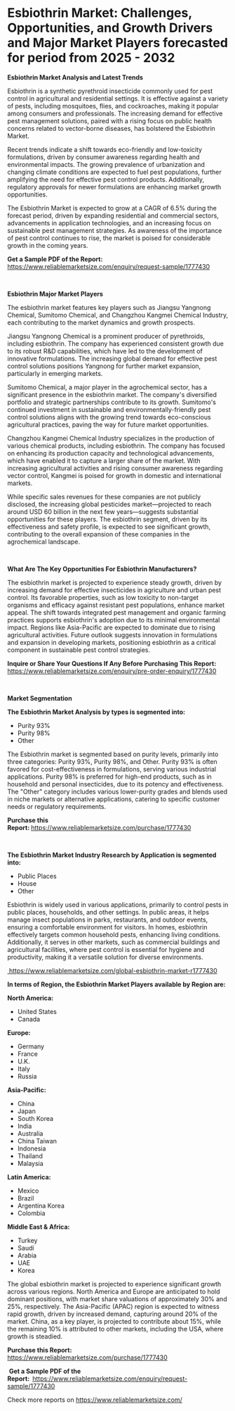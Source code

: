 <p><h1>Esbiothrin Market: Challenges, Opportunities, and Growth Drivers and Major Market Players forecasted for period from 2025 - 2032</h1></p><p><strong>Esbiothrin Market Analysis and Latest Trends</strong></p>
<p><p>Esbiothrin is a synthetic pyrethroid insecticide commonly used for pest control in agricultural and residential settings. It is effective against a variety of pests, including mosquitoes, flies, and cockroaches, making it popular among consumers and professionals. The increasing demand for effective pest management solutions, paired with a rising focus on public health concerns related to vector-borne diseases, has bolstered the Esbiothrin Market.</p><p>Recent trends indicate a shift towards eco-friendly and low-toxicity formulations, driven by consumer awareness regarding health and environmental impacts. The growing prevalence of urbanization and changing climate conditions are expected to fuel pest populations, further amplifying the need for effective pest control products. Additionally, regulatory approvals for newer formulations are enhancing market growth opportunities.</p><p>The Esbiothrin Market is expected to grow at a CAGR of 6.5% during the forecast period, driven by expanding residential and commercial sectors, advancements in application technologies, and an increasing focus on sustainable pest management strategies. As awareness of the importance of pest control continues to rise, the market is poised for considerable growth in the coming years.</p></p>
<p><strong>Get a Sample PDF of the Report:&nbsp;</strong> <a href="https://www.reliablemarketsize.com/enquiry/request-sample/1777430?utm_campaign=1889&utm_medium=2&utm_source=Github&utm_content=ia&utm_term=01042025&utm_id=esbiothrin">https://www.reliablemarketsize.com/enquiry/request-sample/1777430</a></p>
<p>&nbsp;</p>
<p><strong>Esbiothrin Major Market Players</strong></p>
<p><p>The esbiothrin market features key players such as Jiangsu Yangnong Chemical, Sumitomo Chemical, and Changzhou Kangmei Chemical Industry, each contributing to the market dynamics and growth prospects.</p><p>Jiangsu Yangnong Chemical is a prominent producer of pyrethroids, including esbiothrin. The company has experienced consistent growth due to its robust R&D capabilities, which have led to the development of innovative formulations. The increasing global demand for effective pest control solutions positions Yangnong for further market expansion, particularly in emerging markets.</p><p>Sumitomo Chemical, a major player in the agrochemical sector, has a significant presence in the esbiothrin market. The company's diversified portfolio and strategic partnerships contribute to its growth. Sumitomo's continued investment in sustainable and environmentally-friendly pest control solutions aligns with the growing trend towards eco-conscious agricultural practices, paving the way for future market opportunities.</p><p>Changzhou Kangmei Chemical Industry specializes in the production of various chemical products, including esbiothrin. The company has focused on enhancing its production capacity and technological advancements, which have enabled it to capture a larger share of the market. With increasing agricultural activities and rising consumer awareness regarding vector control, Kangmei is poised for growth in domestic and international markets.</p><p>While specific sales revenues for these companies are not publicly disclosed, the increasing global pesticides market—projected to reach around USD 60 billion in the next few years—suggests substantial opportunities for these players. The esbiothrin segment, driven by its effectiveness and safety profile, is expected to see significant growth, contributing to the overall expansion of these companies in the agrochemical landscape.</p></p>
<p>&nbsp;</p>
<p><strong>What Are The Key Opportunities For Esbiothrin Manufacturers?</strong></p>
<p><p>The esbiothrin market is projected to experience steady growth, driven by increasing demand for effective insecticides in agriculture and urban pest control. Its favorable properties, such as low toxicity to non-target organisms and efficacy against resistant pest populations, enhance market appeal. The shift towards integrated pest management and organic farming practices supports esbiothrin's adoption due to its minimal environmental impact. Regions like Asia-Pacific are expected to dominate due to rising agricultural activities. Future outlook suggests innovation in formulations and expansion in developing markets, positioning esbiothrin as a critical component in sustainable pest control strategies.</p></p>
<p><strong>Inquire or Share Your Questions If Any Before Purchasing This Report:</strong> <a href="https://www.reliablemarketsize.com/enquiry/pre-order-enquiry/1777430?utm_campaign=1889&utm_medium=2&utm_source=Github&utm_content=ia&utm_term=01042025&utm_id=esbiothrin">https://www.reliablemarketsize.com/enquiry/pre-order-enquiry/1777430</a></p>
<p>&nbsp;</p>
<p><strong>Market Segmentation</strong></p>
<p><strong>The Esbiothrin Market Analysis by types is segmented into:</strong></p>
<p><ul><li>Purity 93%</li><li>Purity 98%</li><li>Other</li></ul></p>
<p><p>The Esbiothrin market is segmented based on purity levels, primarily into three categories: Purity 93%, Purity 98%, and Other. Purity 93% is often favored for cost-effectiveness in formulations, serving various industrial applications. Purity 98% is preferred for high-end products, such as in household and personal insecticides, due to its potency and effectiveness. The "Other" category includes various lower-purity grades and blends used in niche markets or alternative applications, catering to specific customer needs or regulatory requirements.</p></p>
<p><strong>Purchase this Report:&nbsp;</strong><a href="https://www.reliablemarketsize.com/purchase/1777430?utm_campaign=1889&utm_medium=2&utm_source=Github&utm_content=ia&utm_term=01042025&utm_id=esbiothrin">https://www.reliablemarketsize.com/purchase/1777430</a></p>
<p>&nbsp;</p>
<p><strong>The Esbiothrin Market Industry Research by Application is segmented into:</strong></p>
<p><ul><li>Public Places</li><li>House</li><li>Other</li></ul></p>
<p><p>Esbiothrin is widely used in various applications, primarily to control pests in public places, households, and other settings. In public areas, it helps manage insect populations in parks, restaurants, and outdoor events, ensuring a comfortable environment for visitors. In homes, esbiothrin effectively targets common household pests, enhancing living conditions. Additionally, it serves in other markets, such as commercial buildings and agricultural facilities, where pest control is essential for hygiene and productivity, making it a versatile solution for diverse environments.</p></p>
<p><a href="https://www.reliablemarketsize.com/global-esbiothrin-market-r1777430?utm_campaign=1889&utm_medium=2&utm_source=Github&utm_content=ia&utm_term=01042025&utm_id=esbiothrin">&nbsp;https://www.reliablemarketsize.com/global-esbiothrin-market-r1777430</a></p>
<p><strong>In terms of Region, the Esbiothrin Market Players available by Region are:</strong></p>
<p>
    <p> <strong> North America: </strong>
        <ul>
            <li>United States</li>
            <li>Canada</li>
        </ul>
        </p> 
    <p> <strong> Europe: </strong>
        <ul>
            <li>Germany</li>
            <li>France</li>
            <li>U.K.</li>
            <li>Italy</li>
            <li>Russia</li>
        </ul>
        </p> 
    <p> <strong> Asia-Pacific: </strong>
        <ul>
            <li>China</li>
            <li>Japan</li>
            <li>South Korea</li>
            <li>India</li>
            <li>Australia</li>
            <li>China Taiwan</li>
            <li>Indonesia</li>
            <li>Thailand</li>
            <li>Malaysia</li>
        </ul>
        </p> 
    <p> <strong> Latin America: </strong>
        <ul>
            <li>Mexico</li>
            <li>Brazil</li>
            <li>Argentina Korea</li>
            <li>Colombia</li>
        </ul>
        </p> 
    <p> <strong> Middle East & Africa: </strong>
        <ul>
            <li>Turkey</li>
            <li>Saudi</li>
            <li>Arabia</li>
            <li>UAE</li>
            <li>Korea</li>
        </ul>
    </p>
    </p>
<p><p>The global esbiothrin market is projected to experience significant growth across various regions. North America and Europe are anticipated to hold dominant positions, with market share valuations of approximately 30% and 25%, respectively. The Asia-Pacific (APAC) region is expected to witness rapid growth, driven by increased demand, capturing around 20% of the market. China, as a key player, is projected to contribute about 15%, while the remaining 10% is attributed to other markets, including the USA, where growth is steadied.</p></p>
<p><strong>Purchase this Report: </strong><a href="https://www.reliablemarketsize.com/purchase/1777430?utm_campaign=1889&utm_medium=2&utm_source=Github&utm_content=ia&utm_term=01042025&utm_id=esbiothrin">https://www.reliablemarketsize.com/purchase/1777430</a></p>
<p>&nbsp;<strong>Get a Sample PDF of the Report:&nbsp;&nbsp;</strong><a href="https://www.reliablemarketsize.com/enquiry/request-sample/1777430?utm_campaign=1889&utm_medium=2&utm_source=Github&utm_content=ia&utm_term=01042025&utm_id=esbiothrin">https://www.reliablemarketsize.com/enquiry/request-sample/1777430</a></p>
<p><strong></strong></p>
<p>Check more reports on <a href="https://www.reliablemarketsize.com/?utm_campaign=1889&utm_medium=2&utm_source=Github&utm_content=ia&utm_term=01042025&utm_id=esbiothrin">https://www.reliablemarketsize.com/</a></p>